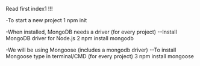 Read first index1 !!!

-To start a new project
1 npm init

-When installed, MongoDB needs a driver (for every project) 
 --Install MongoDB driver for Node.js
2 npm install mongodb

-We will be using Mongoose (includes a mongodb driver)
--To install Mongoose type in terminal/CMD (for every project)
3 npm install mongoose

